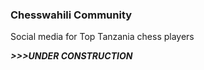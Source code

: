 ### Chesswahili Community

Social media for Top Tanzania chess players

***>>>UNDER CONSTRUCTION***
